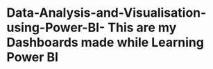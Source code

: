 # Data-Analysis-and-Visualisation-using-Power-BI-                                                                                                                            This are my Dashboards made while Learning Power BI
